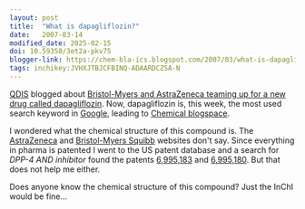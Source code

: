 ```yaml
---
layout: post
title:  "What is dapagliflozin?"
date:   2007-03-14
modified_date: 2025-02-15
doi: 10.59350/3et2a-pkv75
blogger-link: https://chem-bla-ics.blogspot.com/2007/03/what-is-dapagliflozin.html
tags: inchikey:JVHXJTBJCFBINQ-ADAARDCZSA-N
---
```


[QDIS](http://www.qdinformation.com/qdisblog) blogged about [Bristol-Myers and AstraZeneca teaming up for a new drug called
dapagliflozin](http://www.qdinformation.com/qdisblog/2007/01/11/bristol-myers-and-astrazeneca-in-1-billion-drug-pact/). Now,
dapagliflozin is, this week, the most used search keyword in [Google](http://www.google.com/), leading to
[Chemical blogspace](http://wiki.cubic.uni-koeln.de/cb/).

I wondered what the chemical structure of this compound is. The [AstraZeneca](http://www.astrazeneca.com/) and
[Bristol-Myers Squibb](http://www.bms.com/) websites don't say. Since everything in pharma is patented I went to the US
patent database and a search for *DPP-4 AND inhibitor* found the patents [6,995,183](http://patft.uspto.gov/netacgi/nph-Parser?Sect1=PTO2&Sect2=HITOFF&p=1&u=%2Fnetahtml%2FPTO%2Fsearch-bool.html&r=1&f=G&l=50&co1=AND&d=PTXT&s1=DPP-4&s2=inhibitor&OS=DPP-4+AND+inhibitor&RS=DPP-4+AND+inhibitor)
and [6,995,180](http://patft.uspto.gov/netacgi/nph-Parser?Sect1=PTO2&Sect2=HITOFF&p=1&u=%2Fnetahtml%2FPTO%2Fsearch-bool.html&r=2&f=G&l=50&co1=AND&d=PTXT&s1=DPP-4&s2=inhibitor&OS=DPP-4+AND+inhibitor&RS=DPP-4+AND+inhibitor).
But that does not help me either.

Does anyone know the chemical structure of this compound? Just the InChI would be fine...
